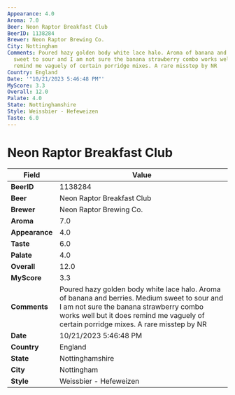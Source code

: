 ```yaml
---
Appearance: 4.0
Aroma: 7.0
Beer: Neon Raptor Breakfast Club
BeerID: 1138284
Brewer: Neon Raptor Brewing Co.
City: Nottingham
Comments: Poured hazy golden body white lace halo. Aroma of banana and berries. Medium
  sweet to sour and I am not sure the banana strawberry combo works well but it does
  remind me vaguely of certain porridge mixes. A rare misstep by NR
Country: England
Date: '"10/21/2023 5:46:48 PM"'
MyScore: 3.3
Overall: 12.0
Palate: 4.0
State: Nottinghamshire
Style: Weissbier - Hefeweizen
Taste: 6.0
---
```


# Neon Raptor Breakfast Club

| Field         | Value |
|---------------|-------|
| **BeerID** | 1138284 |
| **Beer** | Neon Raptor Breakfast Club |
| **Brewer** | Neon Raptor Brewing Co. |
| **Aroma** | 7.0 |
| **Appearance** | 4.0 |
| **Taste** | 6.0 |
| **Palate** | 4.0 |
| **Overall** | 12.0 |
| **MyScore** | 3.3 |
| **Comments** | Poured hazy golden body white lace halo. Aroma of banana and berries. Medium sweet to sour and I am not sure the banana strawberry combo works well but it does remind me vaguely of certain porridge mixes. A rare misstep by NR |
| **Date** | 10/21/2023 5:46:48 PM |
| **Country** | England |
| **State** | Nottinghamshire |
| **City** | Nottingham |
| **Style** | Weissbier - Hefeweizen |
